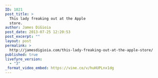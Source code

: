 ```yaml
---
ID: 1021
post_title: >
  This lady freaking out at the Apple
  store.
author: James DiGioia
post_date: 2013-07-25 12:20:53
post_excerpt: ""
layout: post
permalink: >
  http://jamesdigioia.com/this-lady-freaking-out-at-the-apple-store/
published: true
livefyre_version:
  - "3"
_format_video_embed: https://vine.co/v/huHUPLnx1dg
---
```

